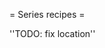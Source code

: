 = Series recipes =

 [wiki:Cookbook/Series/Preset Manage series and multiple feeds easily]::
 [wiki:Cookbook/Series/DelugeMovedone Set deluge options trough series groups]::

''TODO: fix location''

 [wiki:Cookbook/SeriesSabNZBd Set category from series name with sabnzbd]::
 [wiki:Cookbook/SetPath Set (download) path from series name]::
